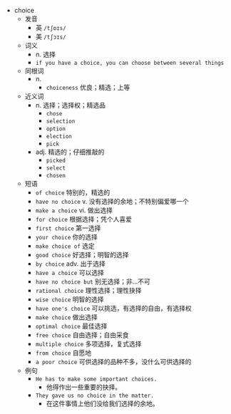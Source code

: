 - choice
  - 发音
    - 英 `/tʃɒɪs/`
    - 美 `/tʃɔɪs/`
  - 词义
    - n. 选择
    - `if you have a choice, you can choose between several things`
  - 同根词
    - n.
      - `choiceness` 优良；精选；上等
  - 近义词
    - n. 选择；选择权；精选品
      - `chose`
      - `selection`
      - `option`
      - `election`
      - `pick`
    - adj. 精选的；仔细推敲的
      - `picked`
      - `select`
      - `chosen`
  - 短语
    - `of choice` 特别的，精选的 
    - `have no choice` v. 没有选择的余地；不特别偏爱哪一个 
    - `make a choice` vi. 做出选择 
    - `for choice` 根据选择；凭个人喜爱 
    - `first choice` 第一选择 
    - `your choice` 你的选择 
    - `make choice of` 选定 
    - `good choice` 好选择；明智的选择 
    - `by choice` adv. 出于选择 
    - `have a choice` 可以选择 
    - `have no choice but` 别无选择；非…不可 
    - `rational choice` 理性选择；理性抉择 
    - `wise choice` 明智的选择 
    - `have one's choice` 可以挑选，有选择的自由，有选择权 
    - `make choice` 做出选择 
    - `optimal choice` 最佳选择 
    - `free choice` 自由选择；自由采食 
    - `multiple choice` 多项选择，复式选择 
    - `from choice` 自愿地 
    - `a poor choice` 可供选择的品种不多，没什么可供选择的 
  - 例句
    - `He has to make some important choices.`
      - 他得作出一些重要的抉择。
    - `They gave us no choice in the matter.`
      - 在这件事情上他们没给我们选择的余地。

